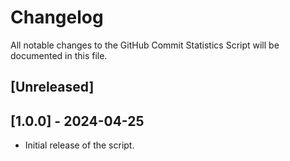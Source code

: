 # Changelog

All notable changes to the GitHub Commit Statistics Script will be documented in this file.

## [Unreleased]

## [1.0.0] - 2024-04-25
- Initial release of the script.

